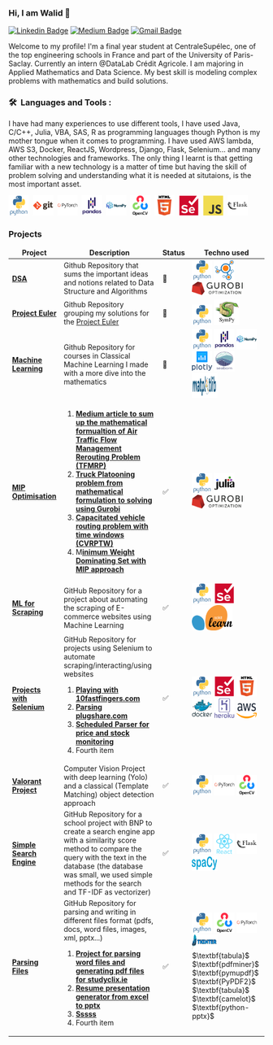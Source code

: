 ### Hi, I am Walid 👋

[![Linkedin Badge](https://img.shields.io/badge/-WalidHadri-blue?style=flat&logo=Linkedin&logoColor=white&link=https://www.linkedin.com/in/walid-hadri-16438b175)](https://www.linkedin.com/in/walid-hadri-16438b175/)
[![Medium Badge](https://img.shields.io/badge/-@walidhadri-000000?style=flat&labelColor=000000&logo=Medium&link=https://walidhadri.medium.com/)](https://walidhadri.medium.com/)
[![Gmail Badge](https://img.shields.io/badge/-wa.hadri.1-c14438?style=flat&logo=Gmail&logoColor=white&link=mailto:wa.hadri.1@gmail.com)](mailto:wa.hadri.1@gmail.com)

Welcome to my profile! I'm a final year student at CentraleSupélec, one of the top engineering schools in France and part of the University of Paris-Saclay. Currently an intern @DataLab Crédit Agricole. I am majoring in Applied Mathematics and Data Science. My best skill is modeling complex problems with mathematics and build solutions.

### 🛠 &nbsp;Languages and Tools :

I have had many experiences to use different tools, I have used Java, C/C++, Julia, VBA, SAS, R as programming languages though Python is my mother tongue when it comes to programming. I have used AWS lambda, AWS S3, Docker, ReactJS, Wordpress, Django, Flask, Selenium... and many other technologies and frameworks. The only thing I learnt is that getting familiar with a new technology is a matter of time but having the skill of problem solving and understanding what it is needed at situtaions, is the most important asset.

<p>
<img src="https://github.com/devicons/devicon/blob/master/icons/python/python-original-wordmark.svg" title="Python" alt="Python" width="40" height="40"/>&nbsp;
<img src="https://github.com/devicons/devicon/blob/master/icons/git/git-original-wordmark.svg" title="Git" **alt="Git" width="40" height="40"/>&nbsp;
<img src="https://github.com/devicons/devicon/blob/master/icons/pytorch/pytorch-original-wordmark.svg" title="Pytorch" **alt="Pytorch" width="40" height="40"/>&nbsp;
<img src="https://github.com/devicons/devicon/blob/master/icons/pandas/pandas-original-wordmark.svg" title="pandas" **alt="pandas" width="40" height="40"/>&nbsp;
<img src="https://github.com/devicons/devicon/blob/master/icons/numpy/numpy-original-wordmark.svg" title="numpy" **alt="numpy" width="40" height="40"/>&nbsp;
<img src="https://github.com/devicons/devicon/blob/master/icons/opencv/opencv-original-wordmark.svg" title="opencv" **alt="opencv" width="40" height="40"/>&nbsp;
<img src="https://github.com/devicons/devicon/blob/master/icons/html5/html5-original-wordmark.svg" title="HTML" **alt="HTML" width="40" height="40"/>&nbsp;
<img src="https://github.com/devicons/devicon/blob/master/icons/selenium/selenium-original.svg" title="Selenium" **alt="Selenium" width="40" height="40"/>&nbsp;
<img src="https://github.com/devicons/devicon/blob/master/icons/javascript/javascript-original.svg" title="javascript" **alt="javascript" width="40" height="40"/>&nbsp;
<img src="https://github.com/devicons/devicon/blob/master/icons/flask/flask-original-wordmark.svg" title="flask" **alt="flask" width="40" height="40"/>&nbsp;
</p>

<h3>Projects</h3>
<table>
  <thead align="center">
    <tr border: none;>
      <td><b>Project</b></td>
      <td><b>Description</b></td>
      <td><b>Status</b></td>
      <td><b>Techno used</b></td>
    </tr>
  </thead>
  <tbody>
    <tr>
      <td><a href="https://github.com/WalidHadri-Iron/DSA"><b>DSA</b></a></td>
      <td>Github Repository that sums the important ideas and notions related to Data Structure and Algorithms</td>
      <td>🚧</td>
      <td><img src="https://github.com/devicons/devicon/blob/master/icons/python/python-original-wordmark.svg" title="Python" alt="Python" width="40" height="40"/>&nbsp;<img src="https://github.com/devicons/devicon/blob/master/icons/networkx/networkx-original.svg" title="Networkx" alt="NetworkX" width="40" height="40"/>&nbsp;<img src="https://github.com/WalidHadri-Iron/WalidHadri-Iron/blob/main/icons/gurobi.png" title="Gurobi" alt="Gurobi" width="100 height="100></td>
    </tr>
    <tr>
      <td><a href="https://github.com/WalidHadri-Iron/DSA/tree/main/EulerProject"><b>Project Euler</b></a></td>
      <td>Github Repository grouping my solutions for the <a href="https://projecteuler.net/"> Project Euler</b></td>
      <td>🚧</td>
      <td><img src="https://github.com/devicons/devicon/blob/master/icons/python/python-original-wordmark.svg" title="Python" alt="Python" width="40" height="40"/>&nbsp<img src="https://github.com/WalidHadri-Iron/WalidHadri-Iron/blob/main/icons/Sympy_logo.svg.png" title="Sympy" alt="Sympy" width="50" height="50">
    </tr>	  
	<tr>
      <td><a href="https://github.com/WalidHadri-Iron/MachineLearningLectures"><b>Machine Learning</b></a></td>
      <td>Github Repository for courses in Classical Machine Learning I made with a more dive into the mathematics</td>
      <td>🚧</td>
      <td><img src="https://github.com/devicons/devicon/blob/master/icons/python/python-original-wordmark.svg" title="Python" alt="Python" width="40" height="40"/>&nbsp;<img src="https://github.com/devicons/devicon/blob/master/icons/pandas/pandas-original-wordmark.svg" title="pandas" **alt="pandas" width="40" height="40"/>&nbsp;<img src="https://github.com/devicons/devicon/blob/master/icons/numpy/numpy-original-wordmark.svg" title="numpy" **alt="numpy" width="40" height="40"/>&nbsp<img src="https://github.com/WalidHadri-Iron/WalidHadri-Iron/blob/main/icons/plotly.svg" title="plotly" **alt="plotly" width="40" height="40"/>&nbsp<img src="https://github.com/WalidHadri-Iron/WalidHadri-Iron/blob/main/icons/seaborn.svg" title="seaborn" **alt="seaborn" width="40" height="40"/>&nbsp<img src="https://github.com/WalidHadri-Iron/WalidHadri-Iron/blob/main/icons/matplotlib.svg" title="matplotlib" **alt="matplotlib" width="50" height="50"/></td>		
    </tr>
    <tr>
      <td><a href="https://github.com/WalidHadri-Iron/OptimisationProjects"><b>MIP Optimisation</b></a></td>
      <td><ol><li><a href="https://walidhadri.medium.com/the-air-traffic-flow-management-rerouting-problem-534fbcc3e977"><b>Medium article to sum up the mathematical formualtion of Air Traffic Flow Management Rerouting Problem (TFMRP)</b></a></li>
  <li><a href="https://github.com/WalidHadri-Iron/OptimisationProjects/tree/main/Truck%20Platooning"><b>Truck Platooning problem from mathematical formulation to solving using Gurobi</b></a></li>
  <li><a href="https://github.com/WalidHadri-Iron/OptimisationProjects/tree/main/CO%20Casus%20May%202021"><b>Capacitated vehicle routing problem with time windows (CVRPTW)</b></a></li>
  <li>M<a href="https://github.com/WalidHadri-Iron/OptimisationProjects/tree/main/MinWeightedDominantSet"><b>inimum Weight Dominating Set with MIP approach</b></a></li></ol></td>
      <td>✅</td>
      <td><img src="https://github.com/devicons/devicon/blob/master/icons/python/python-original-wordmark.svg" title="Python" alt="Python" width="40" height="40"/>&nbsp;<img src="https://github.com/devicons/devicon/blob/master/icons/julia/julia-original-wordmark.svg" title="Julia" alt="Julia" width="40" height="40"/>&nbsp;<img src="https://github.com/WalidHadri-Iron/WalidHadri-Iron/blob/main/icons/gurobi.png" title="Gurobi" alt="Gurobi" width="100 height="100></td>
    </tr>
    <tr>
      <td><a href="https://github.com/WalidHadri-Iron/MLScraping"><b>ML for Scraping</b></a></td>
      <td>GitHub Repository for a project about automating the scraping of E-commerce websites using Machine Learning</td>
      <td>✅</td>
      <td><img src="https://github.com/devicons/devicon/blob/master/icons/python/python-original-wordmark.svg" title="Python" alt="Python" width="40" height="40"/>&nbsp;<img src="https://github.com/devicons/devicon/blob/master/icons/selenium/selenium-original.svg" title="Selenium" **alt="Selenium" width="40" height="40"/>&nbsp;<img src="https://github.com/WalidHadri-Iron/WalidHadri-Iron/blob/main/icons/sklearn.svg" title="Sklearn" alt="Sklearn" width="80" height="50"></td>
    </tr>
    <tr>
      <td><a href="https://github.com/WalidHadri-Iron/SeleniumProjects"><b>Projects with Selenium</b></a></td>
      <td>GitHub Repository for projects using Selenium to automate scraping/interacting/using websites
	   <ol>
  <li><a href="https://github.com/WalidHadri-Iron/SeleniumProjects/tree/master/10fastfingers"><b>Playing with 10fastfingers.com</b></a></li>
  <li><a href="https://github.com/WalidHadri-Iron/SeleniumProjects/tree/master/plugshare"><b>Parsing plugshare.com</b></a></li>  
  <li><a href="https://github.com/WalidHadri-Iron/SeleniumProjects/tree/master/sportdirect"><b>Scheduled Parser for price and stock monitoring</b></a></li>
  <li>Fourth item</li>
</ol> </td>
      <td>✅</td>
      <td><img src="https://github.com/devicons/devicon/blob/master/icons/python/python-original-wordmark.svg" title="Python" alt="Python" width="40" height="40"/>&nbsp;<img src="https://github.com/devicons/devicon/blob/master/icons/selenium/selenium-original.svg" title="Selenium" **alt="Selenium" width="40" height="40"/>&nbsp;<img src="https://github.com/devicons/devicon/blob/master/icons/html5/html5-original-wordmark.svg" title="HTML" **alt="HTML" width="40" height="40"/>&nbsp;<img src="https://github.com/devicons/devicon/blob/master/icons/docker/docker-original-wordmark.svg" title="Docker" **alt="Docker" width="40" height="40"/>&nbsp;<img src="https://github.com/devicons/devicon/blob/master/icons/heroku/heroku-original-wordmark.svg" title="Heroku" **alt="Heroku" width="40" height="40"/>&nbsp;<img src="https://github.com/WalidHadri-Iron/WalidHadri-Iron/blob/main/icons/aws.svg" title="aws" **alt="aws" width="40" height="30"/></td>    
    </tr>
    <tr>
      <td><a href="https://github.com/WalidHadri-Iron/Valorant-Project"><b>Valorant Project</b></a></td>
      <td>Computer Vision Project with deep learning (Yolo) and a classical (Template Matching) object detection approach</td>
      <td>✅</td>
      <td><img src="https://github.com/devicons/devicon/blob/master/icons/python/python-original-wordmark.svg" title="Python" alt="Python" width="40" height="40"/>&nbsp;<img src="https://github.com/devicons/devicon/blob/master/icons/pytorch/pytorch-original-wordmark.svg" title="Pytorch" **alt="Pytorch" width="40" height="40"/>&nbsp;<img src="https://github.com/devicons/devicon/blob/master/icons/opencv/opencv-original-wordmark.svg" title="opencv" **alt="opencv" width="40" height="40"/></td>
    </tr>
    <tr>
      <td><a href="https://github.com/WalidHadri-Iron/SimpleSearchEngine"><b>Simple Search Engine</b></a></td>
      <td>GitHub Repository for a school project with BNP to create a search engine app with a similarity score method to compare the query with the text in the database (the database was small, we used simple methods for the search and TF-IDF as vectorizer)</td>
      <td>✅</td>
      <td><img src="https://github.com/devicons/devicon/blob/master/icons/python/python-original-wordmark.svg" title="Python" alt="Python" width="40" height="40"/>&nbsp;<img src="https://github.com/devicons/devicon/blob/master/icons/react/react-original-wordmark.svg" title="ReactJS" **alt="ReactJS" width="40" height="40"/>&nbsp;<img src="https://github.com/devicons/devicon/blob/master/icons/flask/flask-original-wordmark.svg" title="flask" **alt="flask" width="40" height="40"/>&nbsp;<img src="https://github.com/WalidHadri-Iron/WalidHadri-Iron/blob/main/icons/spacy.svg" title="spacy" **alt="spacy" width="50" height="30"/></td>
    </tr>
    <tr>
      <td><a href="https://github.com/WalidHadri-Iron/ParsingFiles"><b>Parsing Files</b></a></td>
      <td>GitHub Repository for parsing and writing in different files format (pdfs, docs, word files, images, xml, pptx...)<ol>
  <li><a href="https://github.com/WalidHadri-Iron/ParsingFiles/tree/main/studyclix"><b>Project for parsing word files and generating pdf files for studyclix.ie</b></a></li>
  <li><a href="https://github.com/WalidHadri-Iron/ParsingFiles/tree/main/ResumePresentationPPTX"><b>Resume presentation generator from excel to pptx</b></a></li>  
  <li><a href=""><b>Sssss</b></a></li>
  <li>Fourth item</li>
</ol></td>
      <td>✅</td>
      <td><img src="https://github.com/devicons/devicon/blob/master/icons/python/python-original-wordmark.svg" title="Python" alt="Python" width="40" height="40"/>&nbsp;<img src="https://github.com/devicons/devicon/blob/master/icons/opencv/opencv-original-wordmark.svg" title="opencv" **alt="opencv" width="40" height="40"/>&nbsp;<img src="https://github.com/devicons/devicon/blob/master/icons/pytorch/pytorch-original-wordmark.svg" title="Pytorch" **alt="Pytorch" width="40" height="40"/>&nbsp;<img src="https://github.com/WalidHadri-Iron/WalidHadri-Iron/blob/main/icons/tkinter.png" title="Tkinter" **alt="Tkinter" width="50" height="30"/><br> $\textbf{tabula}$ $\textbf{pdfminer}$ $\textbf{pymupdf}$ $\textbf{PyPDF2}$ $\textbf{tabula}$ $\textbf{camelot}$ $\textbf{python-pptx}$</td>
    </tr>
  </tbody>
</table>

